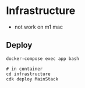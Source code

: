 # Infrastructure

* not work on m1 mac

## Deploy

```shell
docker-compose exec app bash

# in container
cd infrastructure
cdk deploy MainStack
```
